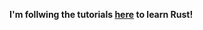 **I'm follwing the tutorials [here](https://doc.rust-lang.org/book/title-page.html) to learn Rust!**